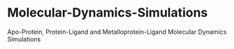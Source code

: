 # Molecular-Dynamics-Simulations
Apo-Protein, Protein-Ligand and Metalloprotein-Ligand Molecular Dynamics Simulations
